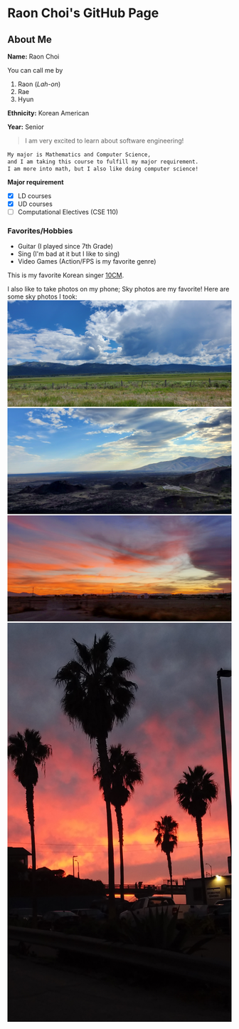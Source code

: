 # Raon Choi's GitHub Page

## About Me

**Name:** Raon Choi

You can call me by
1. Raon (*Lah-on*)
2. Rae
3. Hyun 

**Ethnicity:** Korean American

**Year:** Senior

> I am very excited to learn about software engineering!
```
My major is Mathematics and Computer Science,
and I am taking this course to fulfill my major requirement.
I am more into math, but I also like doing computer science!
```
**Major requirement**
- [x] LD courses
- [x]  UD courses
- [ ] Computational Electives (CSE 110)

### Favorites/Hobbies

- Guitar (I played since 7th Grade)
- Sing (I'm bad at it but I like to sing)
- Video Games (Action/FPS is my favorite genre)

This is my favorite Korean singer [10CM](https://www.youtube.com/watch?v=TUo_XGiPmvI).

I also like to take photos on my phone; Sky photos are my favorite!
Here are some sky photos I took:
![Sky1](https://github.com/h1choi0918/cse110/blob/main/Pictures/Sky1.jpg)
![Sky2](https://github.com/h1choi0918/cse110/blob/main/Pictures/Sky2.jpg)
![Sky3](https://github.com/h1choi0918/cse110/blob/main/Pictures/Sky3.jpg)
![Sky4](https://github.com/h1choi0918/cse110/blob/main/Pictures/Sky4.jpg)